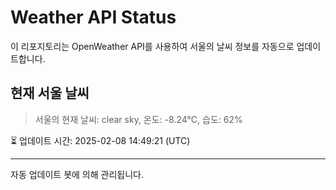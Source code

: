 
# Weather API Status

이 리포지토리는 OpenWeather API를 사용하여 서울의 날씨 정보를 자동으로 업데이트합니다.

## 현재 서울 날씨
> 서울의 현재 날씨: clear sky, 온도: -8.24°C, 습도: 62%

⏳ 업데이트 시간: 2025-02-08 14:49:21 (UTC)

---
자동 업데이트 봇에 의해 관리됩니다.
